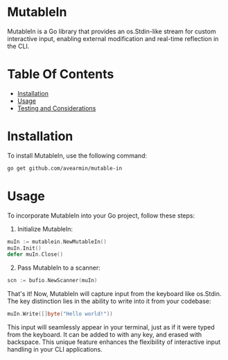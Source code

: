 # MutableIn

MutableIn is a Go library that provides an os.Stdin-like stream for custom interactive input, enabling external modification and real-time reflection in the CLI.

# Table Of Contents
- [Installation](#installation)
- [Usage](#Usage)
- [Testing and Considerations](#testing-and-considerations)

# Installation
To install MutableIn, use the following command:
```bash
go get github.com/avearmin/mutable-in
```

# Usage
To incorporate MutableIn into your Go project, follow these steps:

1. Initialize MutableIn:
```Go
muIn := mutablein.NewMutableIn()
muIn.Init()
defer muIn.Close()
```
2. Pass MutableIn to a scanner:
```Go
scn := bufio.NewScanner(muIn)
```
That's it! Now, MutableIn will capture input from the keyboard like os.Stdin. The key distinction lies in the ability to write into it from your codebase:
```Go
muIn.Write([]byte("Hello world!"))
```
This input will seamlessly appear in your terminal, just as if it were typed from the keyboard. It can be added to with any key, and erased with backspace. This unique feature enhances the flexibility of interactive input handling in your CLI applications.